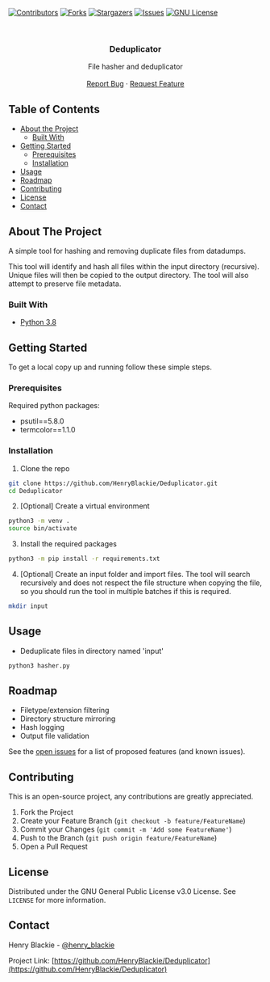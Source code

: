 [![Contributors][contributors-shield]][contributors-url]
[![Forks][forks-shield]][forks-url]
[![Stargazers][stars-shield]][stars-url]
[![Issues][issues-shield]][issues-url]
[![GNU License][license-shield]][license-url]


<!-- PROJECT LOGO -->
<br />
<p align="center">
  <h3 align="center">Deduplicator</h3>

  <p align="center">
    File hasher and deduplicator
    <br />
    <br />
    <a href="https://github.com/HenryBlackie/Deduplicator/issues">Report Bug</a>
    ·
    <a href="https://github.com/HenryBlackie/Deduplicator/issues">Request Feature</a>
  </p>
</p>


<!-- TABLE OF CONTENTS -->
## Table of Contents

* [About the Project](#about-the-project)
  * [Built With](#built-with)
* [Getting Started](#getting-started)
  * [Prerequisites](#prerequisites)
  * [Installation](#installation)
* [Usage](#usage)
* [Roadmap](#roadmap)
* [Contributing](#contributing)
* [License](#license)
* [Contact](#contact)



<!-- ABOUT THE PROJECT -->
## About The Project

A simple tool for hashing and removing duplicate files from datadumps.

This tool will identify and hash all files within the input directory (recursive). Unique files will then be copied to the output directory. The tool will also attempt to preserve file metadata.

### Built With

* [Python 3.8](https://www.python.org/)

<!-- GETTING STARTED -->
## Getting Started

To get a local copy up and running follow these simple steps.


### Prerequisites
Required python packages:
* psutil==5.8.0
* termcolor==1.1.0


### Installation

1. Clone the repo
```sh
git clone https://github.com/HenryBlackie/Deduplicator.git
cd Deduplicator
```
2. [Optional] Create a virtual environment
```sh
python3 -m venv .
source bin/activate
```
3. Install the required packages
```sh
python3 -m pip install -r requirements.txt
```
4. [Optional] Create an input folder and import files. The tool will search recursively and does not respect the file structure when copying the file, so you should run the tool in multiple batches if this is required.
```sh
mkdir input
```


<!-- USAGE EXAMPLES -->
## Usage

* Deduplicate files in directory named 'input'
```sh
python3 hasher.py
```


<!-- ROADMAP -->
## Roadmap

* Filetype/extension filtering
* Directory structure mirroring
* Hash logging
* Output file validation

See the [open issues](https://github.com/HenryBlackie/Deduplicator/issues) for a list of proposed features (and known issues).


<!-- CONTRIBUTING -->
## Contributing

This is an open-source project, any contributions are greatly appreciated.

1. Fork the Project
2. Create your Feature Branch (`git checkout -b feature/FeatureName`)
3. Commit your Changes (`git commit -m 'Add some FeatureName'`)
4. Push to the Branch (`git push origin feature/FeatureName`)
5. Open a Pull Request


<!-- LICENSE -->
## License

Distributed under the GNU General Public License v3.0 License. See `LICENSE` for more information.


<!-- CONTACT -->
## Contact

Henry Blackie - [@henry_blackie](https://twitter.com/henry_blackie)

Project Link: [https://github.com/HenryBlackie/Deduplicator](https://github.com/HenryBlackie/Deduplicator)

<!-- MARKDOWN LINKS & IMAGES -->
<!-- https://www.markdownguide.org/basic-syntax/#reference-style-links -->
[contributors-shield]: https://img.shields.io/github/contributors/HenryBlackie/repo.svg?style=flat-square
[contributors-url]: https://github.com/HenryBlackie/Deduplicator/graphs/contributors
[forks-shield]: https://img.shields.io/github/forks/HenryBlackie/repo.svg?style=flat-square
[forks-url]: https://github.com/HenryBlackie/Deduplicator/network/members
[stars-shield]: https://img.shields.io/github/stars/HenryBlackie/repo.svg?style=flat-square
[stars-url]: https://github.com/HenryBlackie/Deduplicator/stargazers
[issues-shield]: https://img.shields.io/github/issues/HenryBlackie/repo.svg?style=flat-square
[issues-url]: https://github.com/HenryBlackie/Deduplicator/issues
[license-shield]: https://img.shields.io/github/license/HenryBlackie/repo.svg?style=flat-square
[license-url]: https://github.com/HenryBlackie/Deduplicator/blob/main/LICENSE
